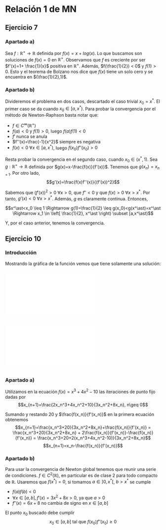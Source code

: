# Relación 1 de MN

## Ejercicio 7

### Apartado a)

Sea $f: \mathbb{R^+} \longrightarrow \mathbb{R}$ definida por $f(x) = x + log(x)$. Lo que buscamos son soluciones de $f(x)=0$ en $\mathbb{R^+}$. Observamos que $f$ es creciente por ser $f'(x)=1+ \frac{1}{x}$ positiva en $\mathbb{R^+}$. Además, $f(\frac{1}{2}) < 0$ y $f(1)>0$.  Esto y el teorema de Bolzano nos dice que $f(x)$ tiene un solo cero y se encuentra en $(\frac{1}{2},1)$.

### Apartado b)

Divideremos el problema en dos casos, descartado el caso trivial $x_0=x^\ast$. El primer caso se da cuando $x_0 \in [a,x^\ast)$.
Para probar la convergencia por el método de Newton-Raphson basta notar que:

- $f \in C^\infty(\mathbb{R^+})$
- $f(a)<0$ y $f(1)>0$, luego $f(a)f(1)<0$
- $f'$ nunca se anula
- $f''(x)=\frac{-1}{x^2}$ siempre es negativa
- $f(x)<0 \ \forall x \in [a,x^* )$, luego $f(x_0)f''(x_0)>0$


Resta probar la convergencia en el segundo caso, cuando $x_0 \in (x^\ast,1)$. Sea $g: \mathbb{R^+} \longrightarrow \mathbb{R}$ definida por $g(x)=x-\frac{f(x)}{f'(x)}$. Tenemos que $g(x_n)=x_{n+1}$. Por otro lado,
$$g'(x)=\frac{f(x)f''(x)}{(f'(x))^2}$$

Sabemos que $(f'(x))^2>0\ \forall x>0$, que $f''<0$ y que $f(x)>0\ \forall x>x^\ast$. Por tanto, $g'(x)<0\ \forall x>x^\ast$. Además, $g$ es claramente continua. Entonces,

$$x^\ast<x_0 \leq 1 \Rightarrow g(1)=\frac{1}{2} \leq g(x_0)<g(x^\ast)=x^\ast \Rightarrow x_1 \in \left[ \frac{1}{2}, x^\ast \right) \subset [a,x^\ast)$$

Y, por el caso anterior, tenemos la convergencia.

## Ejercicio 10

### Introducción
Mostrando la gráfica de la función vemos que tiene solamente una solución:

![uno](./Imagenes/1.10.1.pdf)

![dos](./Imagenes/1.10.2.pdf)


### Apartado a)
Utilizamos en la ecuación $f(x)=x^3+4x^2-10$ las iteraciones de punto fijo dadas por
$$x_{n+1}=\frac{2x_n^3+4x_n^2+10}{3x_n^2+8x_n}, n\geq 0$$

Sumando y restando $20$ y $\frac{f(x_n)}{f'(x_n)}$ en la primera ecuación obtenemos
$$x_{n+1}=\frac{x_n^3+20}{3x_n^2+8x_n}+\frac{f(x_n)}{f'(x_n)} = \frac{x_n^3+20}{3x_n^2+8x_n} + 2\frac{f(x_n)}{f'(x_n)}-\frac{f(x_n)}{f'(x_n)} = \frac{x_n^3+20+2(x_n^3+4x_n^2-10)}{3x_n^2+8x_n}$$
$$x_{n+1}=x_n-\frac{f(x_n)}{f'(x_n)}$$


### Apartado b)
Para usar la convergencia de Newton global tenemos que reunir una serie de condiciones. $f\in C^2(\mathbb{R})$, en particular es de clase 2 para todo compacto de $\mathbb{R}$.
Usaremos que $f(x^* )=0$, si tomamos $a\in]0,x^* [$, $b>x^{\ast}$ se cumple

* $f(a)f(b)<0$
* $\forall x\in [a,b], f'(x)=3x^2+8x>0$, ya que $a>0$
* $f''(x) = 6x+8$ no cambia de signo en $x\in [a,b]$

El punto $x_0$ buscado debe cumplir
$$x_0 \in [a, b] \text{ tal que } f(x_0) f''(x_0) \geq 0$$
